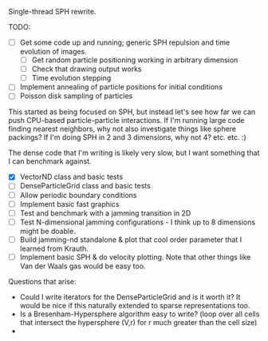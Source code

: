 Single-thread SPH rewrite. 

TODO:
- [ ] Get some code up and running; generic SPH repulsion and time evolution of images.
    - [ ] Get random particle positioning working in arbitrary dimension
    - [ ] Check that drawing output works
    - [ ] Time evolution stepping
- [ ] Implement annealing of particle positions for initial conditions
- [ ] Poisson disk sampling of particles

This started as being focused on SPH, but instead let's see how far we can push CPU-based particle-particle interactions. 
If I'm running large code finding nearest neighbors, why not also investigate things like sphere packings? 
If I'm doing SPH in 2 and 3 dimensions, why not 4? etc. etc. :)

The dense code that I'm writing is likely very slow, but I want something that I can benchmark against.

- [x] VectorND class and basic tests
- [ ] DenseParticleGrid class and basic tests
- [ ] Allow periodic boundary conditions
- [ ] Implement basic fast graphics
- [ ] Test and benchmark with a jamming transition in 2D
- [ ] Test N-dimensional jamming configurations - I think up to 8 dimensions might be doable.
- [ ] Build jamming-nd standalone & plot that cool order parameter that I learned from Krauth.
- [ ] Implement basic SPH & do velocity plotting. Note that other things like Van der Waals gas would be easy too.

Questions that arise:
- Could I write iterators for the DenseParticleGrid and is it worth it? It would be nice if this naturally extended to sparse representations too.
- Is a Bresenham-Hypersphere algorithm easy to write? (loop over all cells that intersect the hypersphere (V,r) for r much greater than the cell size)
- 
